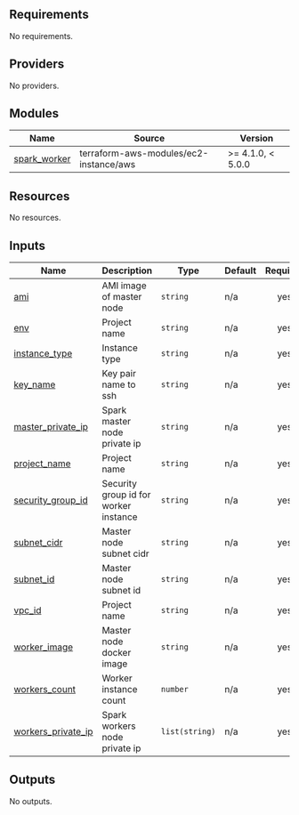<!-- BEGIN_TF_DOCS -->
## Requirements

No requirements.

## Providers

No providers.

## Modules

| Name | Source | Version |
|------|--------|---------|
| <a name="module_spark_worker"></a> [spark\_worker](#module\_spark\_worker) | terraform-aws-modules/ec2-instance/aws | >= 4.1.0, < 5.0.0 |

## Resources

No resources.

## Inputs

| Name | Description | Type | Default | Required |
|------|-------------|------|---------|:--------:|
| <a name="input_ami"></a> [ami](#input\_ami) | AMI image of master node | `string` | n/a | yes |
| <a name="input_env"></a> [env](#input\_env) | Project name | `string` | n/a | yes |
| <a name="input_instance_type"></a> [instance\_type](#input\_instance\_type) | Instance type | `string` | n/a | yes |
| <a name="input_key_name"></a> [key\_name](#input\_key\_name) | Key pair name to ssh | `string` | n/a | yes |
| <a name="input_master_private_ip"></a> [master\_private\_ip](#input\_master\_private\_ip) | Spark master node private ip | `string` | n/a | yes |
| <a name="input_project_name"></a> [project\_name](#input\_project\_name) | Project name | `string` | n/a | yes |
| <a name="input_security_group_id"></a> [security\_group\_id](#input\_security\_group\_id) | Security group id for worker instance | `string` | n/a | yes |
| <a name="input_subnet_cidr"></a> [subnet\_cidr](#input\_subnet\_cidr) | Master node subnet cidr | `string` | n/a | yes |
| <a name="input_subnet_id"></a> [subnet\_id](#input\_subnet\_id) | Master node subnet id | `string` | n/a | yes |
| <a name="input_vpc_id"></a> [vpc\_id](#input\_vpc\_id) | Project name | `string` | n/a | yes |
| <a name="input_worker_image"></a> [worker\_image](#input\_worker\_image) | Master node docker image | `string` | n/a | yes |
| <a name="input_workers_count"></a> [workers\_count](#input\_workers\_count) | Worker instance count | `number` | n/a | yes |
| <a name="input_workers_private_ip"></a> [workers\_private\_ip](#input\_workers\_private\_ip) | Spark workers node private ip | `list(string)` | n/a | yes |

## Outputs

No outputs.
<!-- END_TF_DOCS -->
